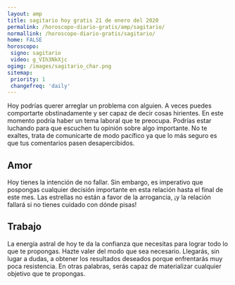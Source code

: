 ```yaml
---
layout: amp
title: sagitario hoy gratis 21 de enero del 2020 
permalink: /horoscopo-diario-gratis/amp/sagitario/
normallink: /horoscopo-diario-gratis/sagitario/
home: FALSE
horoscopo:
 signo: sagitario
 video: g_VIh3NkXjc
ogimg: /images/sagitario_char.png
sitemap:
 priority: 1
 changefreq: 'daily'
---
```



Hoy podrías querer arreglar un problema con alguien. A veces puedes comportarte obstinadamente y ser capaz de decir cosas hirientes. En este momento podría haber un tema laboral que te preocupa. Podrías estar luchando para que escuchen tu opinión sobre algo importante. No te exaltes, trata de comunicarte de modo pacífico ya que lo más seguro es que tus comentarios pasen desapercibidos.

## Amor

Hoy tienes la intención de no fallar. Sin embargo, es imperativo que pospongas cualquier decisión importante en esta relación hasta el final de este mes. Las estrellas no están a favor de la arrogancia, ¡y la relación fallará si no tienes cuidado con dónde pisas!

## Trabajo

La energía astral de hoy te da la confianza que necesitas para lograr todo lo que te propongas. Hazte valer del modo que sea necesario. Llegarás, sin lugar a dudas, a obtener los resultados deseados porque enfrentarás muy poca resistencia. En otras palabras, serás capaz de materializar cualquier objetivo que te propongas.